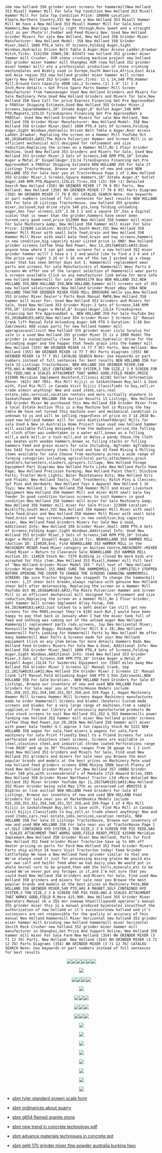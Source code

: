 
```
sbm new holland 358 grinder mixer screens for hammermillNew Holland 353 Mixall Hammer Mill For Sale Top Condition New Holland 353 Mixall Hammer Mill For Sale Top Condition Price: 100000 Location: Elmore,Northern Country,VIC We have a New Holland 353 Mixall Hammer Mill We have a New Holland 353 Mixall Hammer Mill For Sale,Good Hammers,New Bearings nearly right through,Runs Sweet and a straight unit as per Photo's!,Fodder and Feed Mixers New. Used New Holland Grinder Mixers for sale New Holland, New Holland 358 Grinder Mixer Manufacturer: New Holland Model: 358 New Holland 358 Grinder Mixer,Small 1000 PTO,4 Sets Of Screens,Folding Auger,Sight Windows,Hydraulic Driven Belt Table & Auger,Rear Access Ladder,Drawbar Hitch,Tires: 31X1350 15NHS,SN: 633472 new holland 352 grinder mixer hammer mill Crusher, XSM stone crushing machine project new holland 352 grinder mixer hammer mill ShangHai XSM (new holland 352 grinder mixer hammer mill) are a professional production of stone crushing machineSales and Widely used in Europe,South America,Africa,East Asia and Asia region 353 new holland grinder mixer hammer mill screen Sperry New Holland 353 Grinder Mixer,Tires: 11 L 14,540 PTO,Hammer Mill,Ground Corn Capacity 4000 Lbs,2 Screens,(1) 1 4" (1) 3 4 Inch,More details » Get Price Spare Parts Hammer Mill Screen Manufacturer from Yamunanagar Used New Holland Grinders and Mixers for Sale Machinery Pete Used New Holland Grinders and Mixers for Sale,New Holland 358 Save Call for price Express Financing Get Pre ApprovedGet a FR8Star Shipping Estimate,Used New Holland 355 Grinder Mixer,2 Screens,SquareHammers,10" Intake Auger,8" Outlet Auger,540 RPM PTO,Magnets,125L15 TiresExpress Financing Get Pre ApprovedGet a FR8Star. Used New Holland Grinder Mixers for sale New Holland, New Holland 358 Grinder Mixer Manufacturer: New Holland Model: 358 New Holland 358 Grinder Mixer,Small 1000 PTO,4 Sets Of Screens,Folding Auger,Sight Windows,Hydraulic Driven Belt Table & Auger,Rear Access Ladder,Drawbar, Replacing the screen on a Hammer Mill YouTube Oct 06,2016&#0183;&#32;The Mikro Pulverizer Hammer and Screen Mill is an efficient mechanical mill designed for refinement and size reduction,Replacing the screen on a Hammer Mill,No 1 Flour Grinder Machine. Used New Holland 353 Grinders and Mixers for Sale, Used New Holland 353 Grinder Mixer,3 Sets of Screens,540 RPM PTO,10" Intake Auger w Metal,8" ExspellAuger,11L14 TiresExpress Financing Get Pre ApprovedGet a FR8Star Shipping Estimate NEW HOLLAND 355 For Sale 27 Listings TractorHouse, Browse our inventory of new and used NEW HOLLAND 355 For Sale near you at TractorHouse Page 1 of 2,New Holland 355 Grinder Mixer,2 Screens,Square Hammers,10" Intake Auger,8" Outlet Auger,540 RPM PTO,Magnets,125L15 Tires,358 (15) 359 (1) Detailed Search New Holland (358) NH GRINDER MIXER (7 79 8 95) Parts, New Holland: New Holland (358) NH GRINDER MIXER (7 79 8 95) Parts Diagrams (358) NH GRINDER MIXER (7 79 8 95) CATALOG SEARCH Note: Use keywords or part numbers instead of full sentences for best results NEW HOLLAND 355 For Sale 28 Listings TractorHouse, new holland 355 gronder mixer,inclosed,hyd drive style 540 pto,long folding unloading auger,has four screens,125",5 16 1 2 and a square 15",has a digital scales that is newer than the grinder,hammers have never been turned,very good cond,price $12900 New Holland 358 hammer mill mixer For Sale Machinery &amp; New Holland 358 hammer mill mixer For Sale Price: 123600 Location: Wickliffe,South West,VIC New Holland 358 Hammer Mill Mixer with small bale feed,Grain and New Holland 358 Hammer Mill Mixer with small bale feed,Grain and hay screens,hammers in new condition,big capacity mixer Listed price is ONO! New holland grinder screens Coffee Shop Red Power, Nov 13,2017&#0183;&#32;Does anyone know where I can get some screens for a new holland 352 mixer grinder hammer mill? I have a 1 2 and would like to find a 3 4 and if the price was right 3 16 or 5 16 one of the two I picked up a cheap mixer that has seen better days but I, Hammermill replacement wear parts and screens for sale Manufacturers of Hammermill Wear Parts & Screens We offer one of the largest selection of Hammermill wear parts & screens available Click on any manufacturer link below for more info new holland hammermill for sale 106941179 Buy NEW HOLLAND 352,NEW HOLLAND 355,NEW HOLLAND 358,NEW HOLLAND,hammer mill screens out of 353 new holland sale1crushers New Holland Grinder Mixer eBay 1964 NEW HOLLAND TRACTOR GRINDER MIXER FEED MILL BROCHURE Hello you,New Holland 353 Grinder Mixer Dealer's Parts Book Manual RWPA,New Holland 358 hammer mill mixer For. Used New Holland 353 Grinders and Mixers for Sale, Used New Holland 353 Grinder Mixer,3 Sets of Screens,540 RPM PTO,10" Intake Auger w Metal,8" ExspellAuger,11L14 TiresExpress Financing Get Pre ApprovedGet a, NEW HOLLAND 358 For Sale YouTube Dec 05,2018&#0183;&#32;New Holland 354 Grinder Mixer 2 Screens 12' Manual Crank lift Manual Fold Unloading Auger 540 PTO S Duration: 3:58 Don Zakrzewski 860 views parts for new holland hammer mill operapiacavalliniit New holland 355 grinder mixer Lisle Surplus For sale is a used New Holland 355 grinder Mixer It is a 1990 Model The grinder is exceptionally clean It has scales,hydraulic drive for the unloading auger and the hopper that feeds grain into the hammer mill New Holland (355) NH GRINDER MIXER (4 77 7 95) Parts, New Holland: New Holland (355) NH GRINDER MIXER (4 77 7 95) Parts Diagrams (355) NH GRINDER MIXER (4 77 7 95) CATALOG SEARCH Note: Use keywords or part numbers instead of full sentences for best results NEW HOLLAND 358 For Sale 15 Listings TractorHouse, NEW HOLLAND 358 GRINDER MIXER,540 PTO,HAS A MAGNET,SELF CONTAINED HYD SYSTEM,3 TON SIZE,2 3 8 SCREEN FOR PIG FEED,HAS A SCALES ATTACHMENT THAT WORKS GOOD,FIELD READY,PRICE $15900 Meridian Implement Rockford,Illinois 61102 Seller Information Phone: (815) 687 7051. Mix Mill Kijiji in Saskatchewan Buy,Sell & Save with, Find Mix Mill in Canada Visit Kijiji Classifieds to buy,sell,or trade almost anything! New and used items,cars,real estate,jobs,services,vacation rentals and more virtually anywhere in Saskatchewan NEW HOLLAND 358 Auction Results 13 Listings, New Holland 358 Grinder Mixer We purchased this New Holland 358 Grinder Mixer from a local Estate Auction This is a Hay Machine but is Missing the hay table We have not turned this machine over and mechanical condition is unknown to us and will be selling regardless of price on 2 14 2018 Bu. used new holland hammer mill for sale dietisthoofddorpnl Mills for sale Used & New in Australia Home Project Case used new holland hammer mill available Fulling Wikipedia From the medieval period,the fulling of cloth often was undertaken in a water mill,known as a fulling mill,a walk mill,or a tuck mill,and in Wales,a pandy these,the cloth was beaten with wooden hammers,known as fulling stocks or fulling hammers Feed and grain mixers for sale Including, AgTrader AgTraderau has 5442 farm machinery items listed and has 43 Feed Mixing & Milling items available for sale Choose from machinery across a wide range of farming categories including agricultural parts,attachments,grain handlers,harvesters,slashers,sprayers,tillage, New Holland Forage Equipment Part Diagrams New Holland Parts Links New Holland Parts Home Page; New Holland Precision Farming; New Holland Paint Chart; Discbine Parts; Tractor Work Lights; Baler Maintenance Kits; New Holland Oils and Fluids; New Holland Tools; Fuel Treatments; Hitch Pins & Clevises; 3pt Pins and Hardware; New Holland Toys & Apparel New Holland 1 16 Toys; New Holland 1. New Holland 358 Hammer Mill and mixer Livestock Equipment New Holland 358 Hammer Mill and mixer With small bale hay feeder In good condition Various screens to suit Hammers in good condition New Holland 358 hammer mill mixer For Sale Machinery &amp; New Holland 358 hammer mill mixer For Sale Price: 123600 Location: Wickliffe,South West,VIC New Holland 358 Hammer Mill Mixer with small bale feed,Grain and New Holland 358 Hammer Mill Mixer with small bale feed,Grain and hay screens,hammers in new condition,big capacity mixer, New Holland Feed Grinders Mixers For Sale New & Used, Additional Info: New Holland 358 Grinder Mixer,Small 1000 PTO,4 Sets of Screens,Folding Auger,Sight Windows,Additional Info: Used New Holland 353 Grinder Mixer,3 Sets of Screens,540 RPM PTO,10" Intake Auger w Metal,8" Exspell Auger,11L14 Tir, NEWHOLLAND 353 HAMMER MILL (Auction ID: 114020,End, Find NEWHOLLAND 353 HAMMER MILL in the MACHINERY MIXER Feed Mixer category on Auction Centre,MACHINERY >MIXER >Feed Mixer « Return to Clearance Sale NEWHOLLAND 353 HAMMER MILL Auction ID: 114020 Stock No: 7379 Bidding is closed No more bids are accepted for this item:,New Holland 353 Mixall,Hammer mill Full text of "New Holland Grinder Mixer Model 355 " Full text of "New Holland Grinder Mixer Model 355,MAKE SURE THE HAMMERMILL IS COMPLETELY STOPPED BEFORE OPENING THE COVER TO CHANGE THE SCREENS CHANGING HAMMERMILL SCREENS (Be sure Tractor Engine has stopped) To change the hammermill screen: 1,If shear bolt breaks,always replace with genuine New Holland shear bolt after determining. Replacing the screen on a Hammer Mill YouTube Oct 06,2016&#0183;&#32;The Mikro Pulverizer Hammer and Screen Mill is an efficient mechanical mill designed for refinement and size reduction,Replacing the screen on a Hammer Mill,No 1 Flour Grinder, Gehl hammer mill screen Implement Alley Forum, Feb 04,2019&#0183;&#32;Just talked to a Gehl dealer Can still get new screens for the MX65,except they're $195 each But,I would have been happy to pay that back in January when I had the mixer tank full of feed and nothing was coming out of the unload auger New Holland Hammermill replacement parts rods,screens, Jay Bee Horizontal Mixer; Honeyville Weigh Buggy; Roskamp Roller Mill 9 x 18;,New Holland Hammermill Parts Looking for Hammermill Parts by New Holland? We offer many Hammermill Wear Parts & Screens made for your New Holland equipment Click on any item below for more details Hammers Rods New Holland Feed Grinders Mixers For Sale New & Used, Additional Info: New Holland 358 Grinder Mixer,Small 1000 PTO,4 Sets of Screens,Folding Auger,Sight Windows,Additional Info: Used New Holland 353 Grinder Mixer,3 Sets of Screens,540 RPM PTO,10" Intake Auger w Metal,8" Exspell Auger,11L14 Tir Swiderski Equipment inc 15567 miles away New Holland 354 Grinder Mixer 2 Screens 12' Manual Crank, Sep 22,2017&#0183;&#32;New Holland 354 Grinder Mixer 2 Screens 12' Manual Crank lift Manual Fold Unloading Auger 540 PTO S Don Zakrzewski,NEW HOLLAND 358 For Sale Duration:. NEW HOLLAND Feed Grinders For Sale 87 Listings, Browse our inventory of new and used NEW HOLLAND Feed Grinders For Sale near you at TractorHouse Models include 355,358,353,352,354,340,351,357,350,and 359 Page 1, Hagan Machinery Hammer Mill Screens Hammer Mill Screens Hagan Machinery manufactures made to order Hammermill Screens and blades (beaters) Custom made screens and blades for a very large range of machines,from a sample supplied,or from our library of previously manufactured products We also stock screens to suit New Holland 351,352 & 353 Hammermills power farming new holland 352 hammer mill mixer New holland grinder screens Coffee Shop Red Power,Jun 29,2016 New Holland 358 hammer mill mixer with power bale feeder G C approx 3 ton capacity Stock No S222 NEW HOLLAND 358 wagon for sale,feed mixers & wagons for sale,farm machinery for sale Print friendly Email to a friend Screens for sale perforated and stainless steel screens, Screens are available in steel,stainless steel,and industrial chrome coated Perforations range from 0020" and up to 30" Thickness ranges from 26 gauge to 1 2 inch Used New Holland 351 Grinders and Mixers for Sale, Find used New Holland 351 grinders and mixers for sale near you Browse the most popular brands and models at the best prices on Machinery Pete used new holland feed grinders screens BINQ Mining IRON Search Plenty of Used New Holland Grinder Mixers For,New Holland 357 100BU Grinder Mixer 540 pto,with screensArnold’s of Mankato 1715 Howard Drive,1985 New Holland 358 Grinder Mixer Northwest Tractor Ltd »More detailed New Holland 352 Mixer Grinder YouTube Apr 11,2017&#0183;&#32;New Holland 352 Mixer Grinder being sold May 17th as unreserved Lot #DH2555 @ BigIron on line auction NEW HOLLAND Feed Grinders For Sale 87 Listings, Browse our inventory of new and used NEW HOLLAND Feed Grinders For Sale near you at MarketBookca Models include 355,358,353,352,354,340,351,357,350,and 359 Page 1 of 4 Mix Mill Kijiji in Saskatchewan Buy,Sell & Save with, Find Mix Mill in Canada Visit Kijiji Classifieds to buy,sell,or trade almost anything! New and used items,cars,real estate,jobs,services,vacation rentals, NEW HOLLAND 358 For Sale 15 Listings TractorHouse, Browse our inventory of new and used NEW HOLLAND 358 For Sale near you at TractorHouse Page 1 of,SELF CONTAINED HYD SYSTEM,3 TON SIZE,2 3 8 SCREEN FOR PIG FEED,HAS A SCALES ATTACHMENT THAT WORKS GOOD,FIELD READY,PRICE $15900 Meridian Implement,New Holland 358 Grinder Mixer New Holland, Parts for Ford New Holland 352 Feed Grinder Mixer TractorJoe Save up to 60% off dealer pricing on parts for Ford New Holland 352 Feed Grinder Mixers Parts ship within 24 hours Visit TractorJoe today! Feed Grinder CattleToday We have a New Holland feed grinder similar to that one We've always used it just for processing mixing grains We would mix our own calf and heifer feed when we had dairy cows We would put in whole kernal corn to be ground,then add the hulls,minerals,etc to be mixed We've never put any forages in it,and I'm not sure that you could Used New Holland 358 Grinders and Mixers for Sale, Find used New Holland 358 grinders and mixers for sale near you Browse the most popular brands and models at the best prices on Machinery Pete,NEW HOLLAND 358 GRINDER MIXER,540 PTO,HAS A MAGNET,SELF CONTAINED HYD SYSTEM,3 TON SIZE,2 3 8 SCREEN FOR PIG FEED,HAS A SCALES ATTACHMENT THAT WORKS GOOD,FIELD R,More $15,900. New Holland 355 Grinder Mixer Operators Manual nh o 355 mxr nneeww hhoollllaanndd operator’s manual 355 grinder mixer this is a manual produced byjensales incwithout the authorization of new holland or it’s successorsnew holland and it’s successors are not responsible for the quality or accuracy of this manual New Holland Hammermill Mixer Horizontal new holland 352 grinder mixer hammer mill Grinding new holland hammermill mixer horizontal Zenith Rock Crusher new holland 352 grinder mixer hammer mill manufacturer in Shanghai,Get Price And Support Online; New Holland 358 hammer mill mixer For Sale Farm New Holland (354) NH GRINDER MIXER (3 71 12 76) Parts, New Holland: New Holland (354) NH GRINDER MIXER (3 71 12 76) Parts Diagrams (354) NH GRINDER MIXER (3 71 12 76) CATALOG SEARCH Note: Use keywords or part numbers instead of full sentences for best results 
```

<div align="center">
  
<a rel="nofollow" href="https://m.shibang-china.com?f=github&k=sbm+new+holland+358+grinder+mixer+screens+for+hammermill"><img src="https://static.shibang-china.com/en/l.png"></a><img src="https://static.shibang-china.com/en/hw.png"><a rel="nofollow" href="https://m.shibang-china.com/product/?f=github&k=sbm+new+holland+358+grinder+mixer+screens+for+hammermill"><img src="https://static.shibang-china.com/en/p.png"></a><a rel="nofollow" href="https://m.shibang-china.com/cases/?f=github&k=sbm+new+holland+358+grinder+mixer+screens+for+hammermill"><img src="https://static.shibang-china.com/en/c.png"></a><a rel="nofollow" href="https://m.shibang-china.com/news/?f=github&k=sbm+new+holland+358+grinder+mixer+screens+for+hammermill"><img src="https://static.shibang-china.com/en/n.png"></a><a rel="nofollow" href="https://m.shibang-china.com?f=github&k=sbm+new+holland+358+grinder+mixer+screens+for+hammermill"><img src="https://static.shibang-china.com/en/m.png"></a>

<a rel="nofollow" href="https://m.shibang-china.com/product/?f=github&k=sbm+new+holland+358+grinder+mixer+screens+for+hammermill"><img src="https://static.shibang-china.com/en/b.jpg"></a>
  
<a rel="nofollow" href="https://m.shibang-china.com/solution-aggregate.html?f=github&k=sbm+new+holland+358+grinder+mixer+screens+for+hammermill"><img src="https://static.shibang-china.com/en/a.jpg"></a><a rel="nofollow" href="https://m.shibang-china.com/solution-mine.html?f=github&k=sbm+new+holland+358+grinder+mixer+screens+for+hammermill"><img src="https://static.shibang-china.com/en/m.jpg"></a><a rel="nofollow" href="https://m.shibang-china.com/solution-mill.html?f=github&k=sbm+new+holland+358+grinder+mixer+screens+for+hammermill"><img src="https://static.shibang-china.com/en/g.jpg"></a><a rel="nofollow" href="https://m.shibang-china.com/solution-epc.html?f=github&k=sbm+new+holland+358+grinder+mixer+screens+for+hammermill"><img src="https://static.shibang-china.com/en/e.jpg"></a>

<a rel="nofollow" href="https://m.shibang-china.com/product/?f=github&k=sbm+new+holland+358+grinder+mixer+screens+for+hammermill"><img src="https://static.shibang-china.com/en/a-p.png"></a>

<a rel="nofollow" href="https://m.shibang-china.com/product/crusher/c6x.html?f=github&k=sbm+new+holland+358+grinder+mixer+screens+for+hammermill"><img src="https://static.shibang-china.com/en/j.jpg"></a><a rel="nofollow" href="https://m.shibang-china.com/product/crusher/ci5x.html?f=github&k=sbm+new+holland+358+grinder+mixer+screens+for+hammermill"><img src="https://static.shibang-china.com/en/i.jpg"></a><a rel="nofollow" href="https://m.shibang-china.com/product/crusher/hst.html?f=github&k=sbm+new+holland+358+grinder+mixer+screens+for+hammermill"><img src="https://static.shibang-china.com/en/c.jpg"></a>

<a rel="nofollow" href="https://m.shibang-china.com/product/mill/mtw.html?f=github&k=sbm+new+holland+358+grinder+mixer+screens+for+hammermill"><img src="https://static.shibang-china.com/en/mtw.jpg"></a><a rel="nofollow" href="https://m.shibang-china.com/product/mill/scm.html?f=github&k=sbm+new+holland+358+grinder+mixer+screens+for+hammermill"><img src="https://static.shibang-china.com/en/scm.jpg"></a><a rel="nofollow" href="https://m.shibang-china.com/product/mill/lm.html?f=github&k=sbm+new+holland+358+grinder+mixer+screens+for+hammermill"><img src="https://static.shibang-china.com/en/lm.jpg"></a>

<a rel="nofollow" href="https://m.shibang-china.com/product/sand/vsi6x.html?f=github&k=sbm+new+holland+358+grinder+mixer+screens+for+hammermill"><img src="https://static.shibang-china.com/en/6x.jpg"></a><a rel="nofollow" href="https://m.shibang-china.com/product/sand/vu.html?f=github&k=sbm+new+holland+358+grinder+mixer+screens+for+hammermill"><img src="https://static.shibang-china.com/en/vu.jpg"></a><a rel="nofollow" href="https://m.shibang-china.com/product/mobile/klun.html?f=github&k=sbm+new+holland+358+grinder+mixer+screens+for+hammermill"><img src="https://static.shibang-china.com/en/k.jpg"></a>

<a rel="nofollow" href="https://m.shibang-china.com/cases/?f=github&k=sbm+new+holland+358+grinder+mixer+screens+for+hammermill"><img src="https://static.shibang-china.com/en/case.png"></a>

<a rel="nofollow" href="https://m.shibang-china.com/cases/aggregate/202.html?f=github&k=sbm+new+holland+358+grinder+mixer+screens+for+hammermill"><img src="https://static.shibang-china.com/en/c-1.jpg"></a>

<a rel="nofollow" href="https://m.shibang-china.com/cases/aggregate/203.html?f=github&k=sbm+new+holland+358+grinder+mixer+screens+for+hammermill"><img src="https://static.shibang-china.com/en/c-2.jpg"></a>

<a rel="nofollow" href="https://m.shibang-china.com/cases/mill/123.html?f=github&k=sbm+new+holland+358+grinder+mixer+screens+for+hammermill"><img src="https://static.shibang-china.com/en/c-3.jpg"></a>

<a rel="nofollow" href="https://m.shibang-china.com/contact_us.html?f=github&k=sbm+new+holland+358+grinder+mixer+screens+for+hammermill"><img src="https://static.shibang-china.com/en/contact.png"></a>

<a rel="nofollow" href="https://swt.shibang-china.com/?f=github&k=sbm+new+holland+358+grinder+mixer+screens+for+hammermill"><img src="https://static.shibang-china.com/en/chat.png"></a>

<a rel="nofollow" href="https://whatsapp.shibangsoft.com/WhatsApp.php?f=github&k=sbm+new+holland+358+grinder+mixer+screens+for+hammermill"><img src="https://static.shibang-china.com/en/whatsapp.png"></a>

<a rel="nofollow" href="https://m.shibang-china.com/?f=github&k=sbm+new+holland+358+grinder+mixer+screens+for+hammermill"><img src="https://static.shibang-china.com/en/website.png"></a>

</div>


* [sbm tyler standard screen scale form](sbm%20tyler%20standard%20screen%20scale%20form.md)

* [sbm ordinances about quarry](sbm%20ordinances%20about%20quarry.md)

* [sbm g654 flamed granite stone](sbm%20g654%20flamed%20granite%20stone.md)

* [sbm new trend in concrete technology pdf](sbm%20new%20trend%20in%20concrete%20technology%20pdf.md)

* [sbm advance materials techniques in concrete ppt](sbm%20advance%20materials%20techniques%20in%20concrete%20ppt.md)

* [sbm gehl 170 grinder mixer fine powder australia burkina faso](sbm%20gehl%20170%20grinder%20mixer%20fine%20powder%20australia%20burkina%20faso.md)